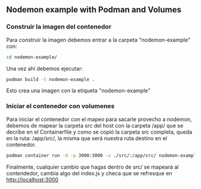 ## Nodemon example with Podman and Volumes

### Construir la imagen del contenedor

Para construir la imagen debemos entrar a la carpeta "nodemon-example" con:

~~~bash
cd nodemon-example/
~~~

Una vez ahí debemos ejecutar:

~~~bash
podman build -t nodemon-example .
~~~

Esto crea una imagen con la etiqueta "nodemon-example"

### Iniciar el contenedor con volumenes

Para iniciar el contenedor con el mapeo para sacarle provecho a nodemon, debemos de mapear la carpeta src del host con la carpeta /app/ que se decribe en el Containerfile y como se copió la carpeta src completa, queda en la ruta: /app/src/, la misma que será nuestra ruta destino en el contenedor.

~~~bash
podman container run -d -p 3000:3000 -v ./src/:/app/src/ nodemon-example
~~~

Finalmente, cualquier cambio que hagas dentro de src/ se mapeará al contendedor, cambia algo del index.js y checa que se refresque en [http://localhost:3000](http://localhost:3000)
